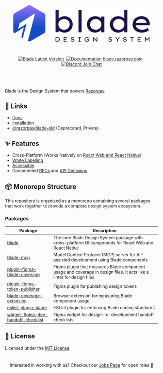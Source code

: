 <br/>
<p align="center">
<picture>
  <source media="(prefers-color-scheme: dark)" srcset="./branding/blade-original-dark-mode.min.svg">
  <source media="(prefers-color-scheme: light)" srcset="./branding/blade-original.min.svg">
  <img width="450px" alt="Blade Design System Logo" src="./branding/blade-original.min.svg">
</picture>
</p>

<br/>

<p align="center">
  <a href="https://npmjs.org/package/@razorpay/blade"><img alt="Blade Latest Version" src="https://img.shields.io/github/package-json/v/razorpay/blade?style=for-the-badge&labelColor=322&logo=npm&label=@razorpay/Blade&color=darkred&filename=packages%2Fblade%2Fpackage.json"></a> &nbsp;<a href="https://blade.razorpay.com/"><img alt="Documentation blade.razorpay.com" src="https://img.shields.io/badge/Documentation-blade.razorpay.com-0648EF?style=for-the-badge&labelColor=0012AD&logo=readthedocs&logoColor=eee"/></a> &nbsp;<a href="https://github.com/razorpay/blade/tree/master/CONTRIBUTING.md"><img alt="Discord Join Chat" src="https://img.shields.io/badge/Contributions-Open-333333?style=for-the-badge&logo=github&logoColor=ffffff&labelColor=111111"/></a></p>

<h1 aria-hidden="true"></h1>

<br/>

Blade is the Design System that powers [Razorpay](https://razorpay.com/).

## 🔗 Links

- [Docs](https://blade.razorpay.com)
- [Installation](https://blade.razorpay.com/?path=/docs/guides-installation--docs)
- [@razorpay/blade-old](https://github.com/razorpay/blade-old) (Deprecated, Private)

## ✨ Features

- Cross-Platform (Works Natively on [React Web and React Native](https://blade.razorpay.com/?path=/docs/guides-installation--docs))
- [White Labelling](https://blade.razorpay.com/?path=/docs/guides-theming-theme-playground--docs)
- [Accessible](https://github.com/razorpay/blade/blob/master/rfcs/2022-04-09-accessibility.md#manual-testing)
- Documented [RFCs](https://github.com/razorpay/blade/tree/master/rfcs) and [API Decisions](https://github.com/razorpay/blade/blob/master/packages/blade/src/components/Alert/_decisions/decisions.md)

## 📦 Monorepo Structure

This repository is organized as a monorepo containing several packages that work together to provide a complete design system ecosystem.

### Packages

| Package                                                                              | Description                                                                                                            |
| ------------------------------------------------------------------------------------ | ---------------------------------------------------------------------------------------------------------------------- |
| [blade](./packages/blade/)                                                           | The core Blade Design System package with cross-platform UI components for React Web and React Native                  |
| [blade-mcp](./packages/blade-mcp/)                                                   | Model Context Protocol (MCP) server for AI-assisted development using Blade components                                 |
| [plugin-figma-blade-coverage](./packages/plugin-figma-blade-coverage/)               | Figma plugin that measures Blade component usage and coverage in design files. It acts like a linter for design files. |
| [plugin-figma-token-publisher](./packages/plugin-figma-token-publisher/)             | Figma plugin for publishing design tokens                                                                              |
| [blade-coverage-extension](./packages/blade-coverage-extension/)                     | Browser extension for measuring Blade component usage                                                                  |
| [eslint-plugin-blade](./packages/eslint-plugin-blade/)                               | ESLint plugin for enforcing Blade coding standards                                                                     |
| [widget-figma-dev-handoff-checklist](./packages/widget-figma-dev-handoff-checklist/) | Figma widget for design-to-development handoff checklists                                                              |

## 📝 License

Licensed under the [MIT License](https://github.com/razorpay/blade/blob/master/LICENSE.md).

<h1 aria-hidden="true"></h1>

<p align="center">Interested in working with us? Checkout our <a href="https://razorpay.com/jobs">Jobs Page</a> for open roles 🤗</p>
